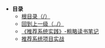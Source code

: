* **目录**
  * [根目录（/）](/README)
  * [回到上一级（../）](/README)
  * [《推荐系统实践》-粗略读书笔记](/study/推荐系统/《推荐系统实践》-粗略读书笔记)
  * [推荐系统项目实战](/study/推荐系统/推荐系统项目实战)